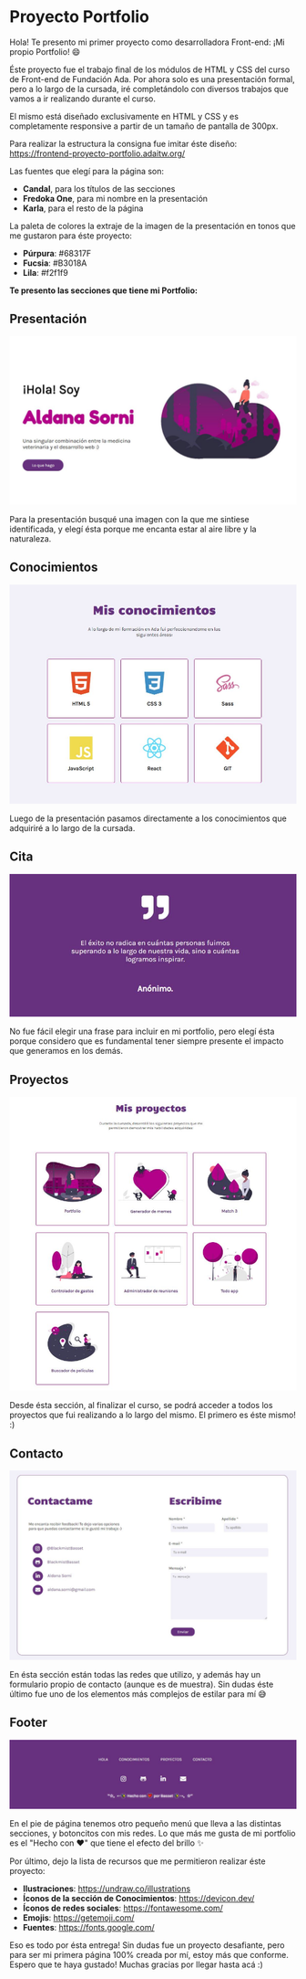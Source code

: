 # Proyecto Portfolio
Hola! Te presento mi primer proyecto como desarrolladora Front-end: ¡Mi propio Portfolio! :smile:

Éste proyecto fue el trabajo final de los módulos de HTML y CSS del curso de Front-end de Fundación Ada. Por ahora solo es una presentación formal, pero a lo largo de la cursada, iré completándolo con diversos trabajos que vamos a ir realizando durante el curso.

El mismo está diseñado exclusivamente en HTML y CSS y es completamente responsive a partir de un tamaño de pantalla de 300px. 

Para realizar la estructura la consigna fue imitar éste diseño: https://frontend-proyecto-portfolio.adaitw.org/

Las fuentes que elegí para la página son: 
*  **Candal**, para los títulos de las secciones
* **Fredoka One**, para mi nombre en la presentación
* **Karla**, para el resto de la página 


La paleta de colores la extraje de la imagen de la presentación en tonos que me gustaron para éste proyecto:
* **Púrpura**: #68317F
* **Fucsia**: #B3018A
* **Lila**: #f2f1f9

**Te presento las secciones que tiene mi Portfolio:**


## Presentación
![Screen Presentacion](/Images/intro.JPG)

Para la presentación busqué una imagen con la que me sintiese identificada, y elegí ésta porque me encanta estar al aire libre y la naturaleza.

## Conocimientos
![Screen Conocimientos](/Images/conocimientos.JPG)

Luego de la presentación pasamos directamente a los conocimientos que adquiriré a lo largo de la cursada.

## Cita
![Screen Cita](/Images/cita.JPG)

No fue fácil elegir una frase para incluir en mi portfolio, pero elegí ésta porque considero que es fundamental tener siempre presente el impacto que generamos en los demás.

## Proyectos 
![Screen Proyectos](/Images/proyectos.JPG)

Desde ésta sección, al finalizar el curso, se podrá acceder a todos los proyectos que fui realizando a lo largo del mismo. El primero es éste mismo! :) 

## Contacto
![Screen Contacto](/Images/contacto.JPG)

En ésta sección están todas las redes que utilizo, y además hay un formulario propio de contacto (aunque es de muestra). Sin dudas éste último fue uno de los elementos más complejos de estilar para mí :sweat_smile:

## Footer
![Screen Footer](/Images/footer.JPG)

En el pie de página tenemos otro pequeño menú que lleva a las distintas secciones, y botoncitos con mis redes. Lo que más me gusta de mi portfolio es el "Hecho con ♥" que tiene el efecto del brillo :sparkles:


Por último, dejo la lista de recursos que me permitieron realizar éste proyecto: 
* **Ilustraciones**: https://undraw.co/illustrations
* **Íconos de la sección de Conocimientos**: https://devicon.dev/
* **Íconos de redes sociales**: https://fontawesome.com/
* **Emojis**: https://getemoji.com/
* **Fuentes**: https://fonts.google.com/

Eso es todo por ésta entrega! Sin dudas fue un proyecto desafiante, pero para ser mi primera página 100% creada por mí, estoy más que conforme. Espero que te haya gustado! Muchas gracias por llegar hasta acá :) 

